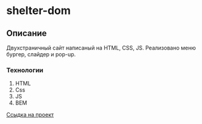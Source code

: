 # shelter-dom

## Описание 

Двухстраничный сайт написаный на HTML, CSS, JS. Реализовано меню бургер, слайдер и pop-up.

### Технологии 

1. HTML
2. Css
3. JS
4. BEM

[Ссыдка на проект](#)
